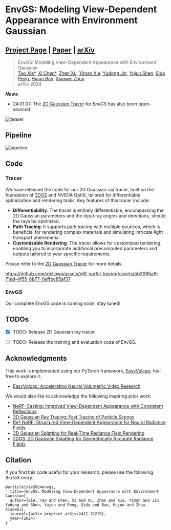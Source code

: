 # EnvGS: Modeling View-Dependent Appearance with Environment Gaussian

## [Project Page](https://zju3dv.github.io/envgs) | [Paper](https://arxiv.org/abs/2412.15215) | [arXiv](https://arxiv.org/abs/2412.15215)

<!-- ![python](https://img.shields.io/github/languages/top/zju3dv/EnvGS)
![star](https://img.shields.io/github/stars/zju3dv/EnvGS)
[![license](https://img.shields.io/badge/license-zju3dv-white)](LICENSE) -->

> EnvGS: Modeling View-Dependent Appearance with Environment Gaussian<br>
> [Tao Xie*](https://github.com/xbillowy), [Xi Chen*](https://github.com/Burningdust21), [Zhen Xu](https://zhenx.me), [Yiman Xie](https://zju3dv.github.io/envgs/), [Yudong Jin](https://github.com/krahets), [Yujun Shen](https://shenyujun.github.io), [Sida Peng](https://pengsida.net), [Hujun Bao](http://www.cad.zju.edu.cn/home/bao), [Xiaowei Zhou](https://xzhou.me)<br>
> arXiv 2024

***News***:

- 24.01.07: The [2D Gaussian Tracer](submodule/diff-surfel-tracing/README.md) for *EnvGS* has also been open-sourced.

![teaser](assets/teaser.png)

## Pipeline

![pipeline](assets/pipeline.png)


## Code

### Tracer

We have released the code for our 2D Gaussian ray tracer, built on the foundation of [2DGS](https://surfsplatting.github.io/) and NVIDIA OptiX, tailored for differentiable optimization and rendering tasks. Key features of this tracer include:

- **Differentiability**: The tracer is entirely differentiable, encompassing the 2D Gaussian parameters and the input ray origins and directions, should the rays be optimized.
- **Path Tracing**: It supports path tracing with multiple bounces, which is beneficial for rendering complex materials and simulating intricate light transport phenomena.
- **Customizable Rendering**: The tracer allows for customized rendering, enabling you to incorporate additional precomputed parameters and outputs tailored to your specific requirements.

Please refer to the [2D Gaussian Tracer](submodule/diff-surfel-tracing/README.md) for more details.

https://github.com/xbillowy/assets/diff-surfel-tracing/assets/bb3095a6-71ed-4f55-8b77-0effbc85af37


### EnvGS

Our complete EnvGS code is coming soon, stay tuned!

## TODOs

- [x] TODO: Release 2D Gaussian ray tracer.
- [ ] TODO: Release the training and evaluation code of EnvGS.


## Acknowledgments

This work is implemented using our PyTorch framework, [EasyVolcap](https://github.com/zju3dv/EasyVolcap), feel free to explore it.

- [EasyVolcap: Accelerating Neural Volumetric Video Research](https://github.com/zju3dv/EasyVolcap)

We would also like to acknowledge the following inspiring prior work:

- [NeRF-Casting: Improved View-Dependent Appearance with Consistent Reflections](https://dorverbin.github.io/nerf-casting/)
- [3D Gaussian Ray Tracing: Fast Tracing of Particle Scenes](https://gaussiantracer.github.io/)
- [Ref-NeRF: Structured View-Dependent Appearance for Neural Radiance Fields](https://dorverbin.github.io/refnerf/)
- [3D Gaussian Splatting for Real-Time Radiance Field Rendering](https://github.com/graphdeco-inria/gaussian-splatting)
- [2DGS: 2D Gaussian Splatting for Geometrically Accurate Radiance Fields](https://surfsplatting.github.io/)


## Citation

If you find this code useful for your research, please use the following BibTeX entry.

```
@article{xie2024envgs,
  title={EnvGS: Modeling View-Dependent Appearance with Environment Gaussian},
  author={Xie, Tao and Chen, Xi and Xu, Zhen and Xie, Yiman and Jin, Yudong and Shen, Yujun and Peng, Sida and Bao, Hujun and Zhou, Xiaowei},
  journal={arXiv preprint arXiv:2412.15215},
  year={2024}
}
```
